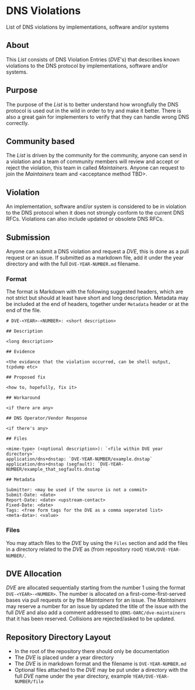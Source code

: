 # DNS Violations
List of DNS violations by implementations, software and/or systems

## About
This _List_ consists of DNS Violation Entries (_DVE_'s) that describes known
violations to the DNS protocol by implementations, software and/or systems.

## Purpose
The purpose of the _List_ is to better understand how wrongfully the DNS
protocol is used out in the wild in order to try and make it better.
There is also a great gain for implementers to verify that they can handle
wrong DNS correctly.

## Community based
The _List_ is driven by the community for the community, anyone can send in
a violation and a team of community members will review and accept or reject
the violation, this team in called _Maintainers_.  Anyone can request to join
the _Maintainers_ team and \<acceptance method TBD\>.

## Violation
An implementation, software and/or system is considered to be in violation
to the DNS protocol when it does not strongly conform to the current DNS
RFCs.  Violations can also include updated or obsolete DNS RFCs.

## Submission
Anyone can submit a DNS violation and request a _DVE_, this is done as a
pull request or an issue.  If submitted as a markdown file, add it under
the year directory and with the full `DVE-YEAR-NUMBER.md` filename.

### Format
The format is Markdown with the following suggested headers, which are not
strict but should at least have short and long description.  Metadata may be
included at the end of headers, together under `Metadata` header or at the
end of the file.

```
# DVE-<YEAR>-<NUMBER>: <short description>

## Description

<long description>

## Evidence

<the evidance that the violation occurred, can be shell output, tcpdump etc>

## Proposed fix

<how to, hopefully, fix it>

## Workaround

<if there are any>

## DNS Operator/Vendor Response

<if there's any>

## Files

<mime-type> (<optional description>): `<file within DVE year directory>`
application/dns+dnstap: `DVE-YEAR-NUMBER/example.dnstap`
application/dns+dnstap (segfault): `DVE-YEAR-NUMBER/example_that_segfaults.dnstap`

## Metadata

Submitter: <may be used if the source is not a commit>
Submit-Date: <date>
Report-Date: <date> <upstream-contact>
Fixed-Date: <date>
Tags: <free form tags for the DVE as a comma seperated list>
<meta-data>: <value>
```

### Files
You may attach files to the _DVE_ by using the `Files` section and add the
files in a directory related to the _DVE_ as (from repository root)
`YEAR/DVE-YEAR-NUMBER/`.

## DVE Allocation
_DVE_ are allocated sequentially starting from the number 1 using the format
`DVE-<YEAR>-<NUMBER>`.  The number is allocated on a first-come-first-served
bases via pull requests or by the _Maintainers_ for an issue.  The
_Maintainers_ may reserve a number for an issue by updated the title of the
issue with the full _DVE_ and also add a comment addressed to
`@DNS-OARC/dve-maintainers` that it has been reserved.  Collisions are
rejected/asked to be updated.

## Repository Directory Layout
- In the root of the repository there should only be documentation
- The _DVE_ is placed under a year directory
- The _DVE_ is in markdown format and the filename is `DVE-YEAR-NUMBER.md`
- Optional files attached to the _DVE_ may be put under a directory with the full _DVE_ name under the year directory, example `YEAR/DVE-YEAR-NUMBER/file`
